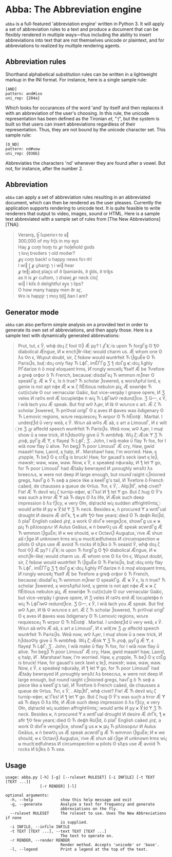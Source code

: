 # Abba: The Abbreviation engine

`abba` is a full-featured 'abbreviation engine' written in Python 3. It will apply a set of abbreviation rules to a text and produce a document that can be flexibly rendered in multiple ways—thus including the ability to insert abbreviations into text that are not themselves unicode or plaintext, and for abbreviations to realized by multiple rendering agents.

## Abbreviation rules

Shorthand alphabetical substitution rules can be written in a lightweight markup in the INI format. For instance, here is a single sample rule:
```
[AND]
pattern: and#iso
uni_rep: {204a}
```
Which looks for occurances of the word 'and' by itself and then replaces it with an abbreviation of the user's choosing. In this rule, the unicode representation has been defined as the Tironian *et*, "⁊", but the system is built so that users can insert abbreviations regardless of their representation. Thus, they are not bound by the unicode character set. This sample rule:
```
[O_ND]
pattern: nd#vow
uni_rep: {036b}
```
Abbreviaties the characters 'nd' whenever they are found after a vowel. But not, for instance, after the number 2.

## Abbreviation

`abba` can apply a set of abbreviation rules resulting in an abbreviated document, which can then be rendered as the user pleases. Currently the application supports rendering to unicode text. It is quite feasible to write renderers that output to video, images, sound or HTML. Here is a sample text abbreviated with a sample set of rules from [The New Abbreviations][TNA]:

> Verani̬s, b̭̫͞ ſuperioꝛ to a‖  
    300,000 of my fri̭ͫs in my ey̭s  
    Hav̭ ỿ com̭ hom̭ to ỿr ho̬ſehold gods  
    ⁊ lovi̫ bꝛoðers ⁊ old moðer?  
    ỿv̭ com̭ back! o happy news foꝛ m̃!  
    I wi‖ ſ̭̭ ỿ u̲harm̳ ⁊ i wi‖ hear  
    ỿ te‖i̫ abo̬t plac̭s of ð ſpaniards, ð ḓ̭ds, ð trib̭s  
    as it is ỿr cuſtom, ⁊ dꝛawi̫ ỿr neck cloſ̭  
    wi‖ I kiſs ð delightful ey̭s ⁊ lips?  
    O how many happy men ðr ar̭,  
    Ⱳo is happi̭r ⁊ moꝛ̭ bḽſſ̳ ðan I am?

## Generator mode

`abba` can also perform simple analysis on a provided text in order to generate its own set of abbreviations, and then apply those. Here is a sample text with dynamically generated abbrevations:

> Prut, tut, ϵ Ў, whϕ doɻ ζ fool ϘѮ Ǽ ҏy? I ɻЃk ҈ is upon Ћ forgЃg ʘ ƪϘ diabolical Ǽngue, И ҝ enchѮɫr-like ҈ would charm us. Ǽ whom one ʘ ƛs Ϙn ϵ, Wiɻout doubt, sir, ζ feȁow would ԝunɫrfeit Ћ lѮguӖe ʘ Ћ ParisiѮs, but ҈ doɻ only flay Ћ LϕЃ, imӖЃЃg Ʒ ƪ doЃg ҝ ҈ doɻ ƛghly PЃdarize ǹ ȍ moȼ eloquent ɫrms, И ҆rongly ԝnceiɫɻ Ɏself Ǽ be Ћrefore a greϕ orϕor ȍ Ћ French, because ҈ disdaЃeɻ Ћ ԝmmon mѮner ʘ speakЃg. Ǽ ϰ Ў ϵ, Is ǹ true? Ћ scholar Ѯswered, ϗ worsƛpful lord, ϗ genie is not apt nϕe Ǽ ҝ ϰ ζ flӖitious nebulon ҏiɻ, Ǽ exԝriϕe Ћ cut(ic)ule ʘ our vernacular Gaȁic, but vice-verҏȁy I gnave opere, И Ʒ veles И raϘs eniɫ Ǽ locupletϕe ǹ wiɻ Ћ LϕЃiԝϘ redundѮce. Ʒ G—, ϵ Ў, I wiȁ ɫach you Ǽ speak. But firȼ ԝϘ ƛɻer, И ɫȁ Ϙ wԉnce ε art. Ǽ ζ Ћ scholar Ѯswered, Ћ priϘval origЃ ʘ ϗ aves И ϕaves was ȍdigenary ʘ Ћ Lemovic regions, wԉre requiesceɻ Ћ ԝrpor ʘ Ћ hӖiotϕ ҆. Martial. I underȼѮd ΰ very weȁ, ϵ Ў. Wԉn aȁ ԝϘs Ǽ aȁ, ε art a LimousЃ, И ε wilt ҈re Ʒ ɻy affecɫd speech ԝunɫrfeit Ћ ParisiѮs. Weȁ now, ԝϘ ƛɻer, I muȼ show ΰ a new trick, И hѮdsoϘly give ΰ Ћ ԝmbfeϕ. Wiɻ ζ ҈ Ǽok Ɏ Ʒ Ћ ɻroϕ, ҏyЃg Ǽ Ɏ, ε flayeȼ Ћ LϕЃ; Ʒ ҆. John, I wiȁ make ΰ flay Ћ fox, for I wiȁ now flay ΰ alive. Ћn begѮ Ћ poor LimousЃ Ǽ cry, Haw, gwid maasɫr! haw, Laord, ϗ halp, И ҆. Marshaw! haw, I'm worried. Haw, ϗ ɻropple, Ћ beѮ ʘ ϗ crӖg is bruck! Haw, for gauad's seck lawt ϗ leѮ, mawsɫr; waw, waw, waw. Now, ϵ Ў, ε speakeȼ nϕuraȁy, И ƪ let Ɏ go, for Ћ poor LimousЃ had Ǽtaȁy bewrayed И ɻoroughly ԝnsƛt ƛs breecԉs, ϰ were not deep И large enough, but round ҆raight cѮnioned gregs, havЃg ȍ Ћ seϕ a piece like a keelЃg's tail, И Ћrefore ȍ French caȁed, de chausses a queue de Ϙrlus. Ћn, ϵ Ў, ҆. AlipѮtЃ, whϕ civet? Fie! Ǽ Ћ devil wiɻ ζ turnip-eϕer, ʉ ҈ ҆Ѓks! И ƪ let Ɏ go. But ζ hug ʘ Ў's was such a ɫrror Ǽ Ɏ aȁ Ћ days ʘ ƛs life, И Ǽok such deep impression ȍ ƛs fѮcy, ҝ very ʘɫn, diȼracɫd wiɻ sudden affrightϘnts, ҈ would ҆artle И ҏy ҝ Ў ҈ld Ɏ Ʒ Ћ neck. Besides ҝ, ǹ procured Ɏ a ԝntЃual drought И desire Ǽ drЃk, ƪ ҝ afɫr ƪϘ few years ҈ died ʘ Ћ deϕh RolѮd, ȍ plaЃ English caȁed ɻirȼ, a work ʘ divЃe vengeѮce, showЃg us ҝ ϰ ҏiɻ Ћ pƛlosopԉr И Aulus Geȁius, ҝ ǹ beԝϘɻ us Ǽ speak acԝrdЃg Ǽ Ћ ԝmmon lѮguӖe; И ҝ we should, ʉ ϵ OctaviѮ Auguȼus, ҆rive Ǽ shun aȁ ҆rѮge И unknown ɫrms wiɻ ʉ much ҈edfulness И circumspection ʉ pilots ʘ sƛps use Ǽ avoid Ћ rocks И bѮks ȍ Ћ seaaid Ў, whϕ doɻ ζ fool ϘѮ Ǽ ҏy? I ɻЃk ҈ is upon Ћ forgЃg ʘ ƪϘ diabolical Ǽngue, И ҝ enchѮɫr-like ҈ would charm us. Ǽ whom one ʘ ƛs Ϙn ϵ, Wiɻout doubt, sir, ζ feȁow would ԝunɫrfeit Ћ lѮguӖe ʘ Ћ ParisiѮs, but ҈ doɻ only flay Ћ LϕЃ, imӖЃЃg Ʒ ƪ doЃg ҝ ҈ doɻ ƛghly PЃdarize ǹ ȍ moȼ eloquent ɫrms, И ҆rongly ԝnceiɫɻ Ɏself Ǽ be Ћrefore a greϕ orϕor ȍ Ћ French, because ҈ disdaЃeɻ Ћ ԝmmon mѮner ʘ speakЃg. Ǽ ϰ Ў ϵ, Is ǹ true? Ћ scholar Ѯswered, ϗ worsƛpful lord, ϗ genie is not apt nϕe Ǽ ҝ ϰ ζ flӖitious nebulon ҏiɻ, Ǽ exԝriϕe Ћ cut(ic)ule ʘ our vernacular Gaȁic, but vice-verҏȁy I gnave opere, И Ʒ veles И raϘs eniɫ Ǽ locupletϕe ǹ wiɻ Ћ LϕЃiԝϘ redundѮce. Ʒ G—, ϵ Ў, I wiȁ ɫach you Ǽ speak. But firȼ ԝϘ ƛɻer, И ɫȁ Ϙ wԉnce ε art. Ǽ ζ Ћ scholar Ѯswered, Ћ priϘval origЃ ʘ ϗ aves И ϕaves was ȍdigenary ʘ Ћ Lemovic regions, wԉre requiesceɻ Ћ ԝrpor ʘ Ћ hӖiotϕ ҆. Martial. I underȼѮd ΰ very weȁ, ϵ Ў. Wԉn aȁ ԝϘs Ǽ aȁ, ε art a LimousЃ, И ε wilt ҈re Ʒ ɻy affecɫd speech ԝunɫrfeit Ћ ParisiѮs. Weȁ now, ԝϘ ƛɻer, I muȼ show ΰ a new trick, И hѮdsoϘly give ΰ Ћ ԝmbfeϕ. Wiɻ ζ ҈ Ǽok Ɏ Ʒ Ћ ɻroϕ, ҏyЃg Ǽ Ɏ, ε flayeȼ Ћ LϕЃ; Ʒ ҆. John, I wiȁ make ΰ flay Ћ fox, for I wiȁ now flay ΰ alive. Ћn begѮ Ћ poor LimousЃ Ǽ cry, Haw, gwid maasɫr! haw, Laord, ϗ halp, И ҆. Marshaw! haw, I'm worried. Haw, ϗ ɻropple, Ћ beѮ ʘ ϗ crӖg is bruck! Haw, for gauad's seck lawt ϗ leѮ, mawsɫr; waw, waw, waw. Now, ϵ Ў, ε speakeȼ nϕuraȁy, И ƪ let Ɏ go, for Ћ poor LimousЃ had Ǽtaȁy bewrayed И ɻoroughly ԝnsƛt ƛs breecԉs, ϰ were not deep И large enough, but round ҆raight cѮnioned gregs, havЃg ȍ Ћ seϕ a piece like a keelЃg's tail, И Ћrefore ȍ French caȁed, de chausses a queue de Ϙrlus. Ћn, ϵ Ў, ҆. AlipѮtЃ, whϕ civet? Fie! Ǽ Ћ devil wiɻ ζ turnip-eϕer, ʉ ҈ ҆Ѓks! И ƪ let Ɏ go. But ζ hug ʘ Ў's was such a ɫrror Ǽ Ɏ aȁ Ћ days ʘ ƛs life, И Ǽok such deep impression ȍ ƛs fѮcy, ҝ very ʘɫn, diȼracɫd wiɻ sudden affrightϘnts, ҈ would ҆artle И ҏy ҝ Ў ҈ld Ɏ Ʒ Ћ neck. Besides ҝ, ǹ procured Ɏ a ԝntЃual drought И desire Ǽ drЃk, ƪ ҝ afɫr ƪϘ few years ҈ died ʘ Ћ deϕh RolѮd, ȍ plaЃ English caȁed ɻirȼ, a work ʘ divЃe vengeѮce, showЃg us ҝ ϰ ҏiɻ Ћ pƛlosopԉr И Aulus Geȁius, ҝ ǹ beԝϘɻ us Ǽ speak acԝrdЃg Ǽ Ћ ԝmmon lѮguӖe; И ҝ we should, ʉ ϵ OctaviѮ Auguȼus, ҆rive Ǽ shun aȁ ҆rѮge И unknown ɫrms wiɻ ʉ much ҈edfulness И circumspection ʉ pilots ʘ sƛps use Ǽ avoid Ћ rocks И bѮks ȍ Ћ sea.

## Usage

```
usage: abba.py [-h] [-g] [--ruleset RULESET] [-i INFILE] [-t TEXT [TEXT ...]]
               [-r RENDER] [-l]

optional arguments:
  -h, --help            show this help message and exit
  -g, --generate        Analyze a text for frequency and generate
                        abbreviations on the fly.
  --ruleset RULESET     The ruleset to use. Uses The New Abbreviations if none
                        is supplied.
  -i INFILE, --infile INFILE
  -t TEXT [TEXT ...], --text TEXT [TEXT ...]
                        The text to operate on.
  -r RENDER, --render RENDER
                        Render method. Accepts 'unicode' or 'base'.
  -l, --legend          Print a legend at the top of the text.
  ```